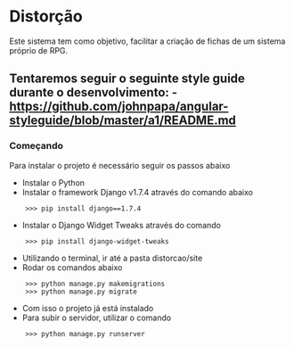 # Distorção

Este sistema tem como objetivo, facilitar a criação de fichas de um sistema próprio de RPG.

Tentaremos seguir o seguinte style guide durante o desenvolvimento:
    - https://github.com/johnpapa/angular-styleguide/blob/master/a1/README.md
---
### Começando

Para instalar o projeto é necessário seguir os passos abaixo


- Instalar o Python
- Instalar o framework Django v1.7.4 através do comando abaixo
```
    >>> pip install django==1.7.4
```
- Instalar o Django Widget Tweaks através do comando
```
    >>> pip install django-widget-tweaks
```
- Utilizando o terminal, ir até a pasta distorcao/site
- Rodar os comandos abaixo

```
    >>> python manage.py makemigrations
    >>> python manage.py migrate
```
- Com isso o projeto já está instalado
- Para subir o servidor, utilizar o comando

```
    >>> python manage.py runserver
```
